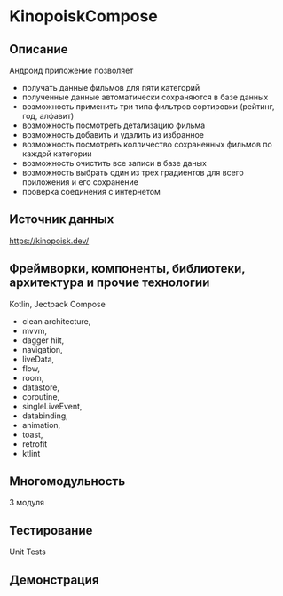 # KinopoiskCompose

 >></a>
## Описание 
Андроид приложение позволяет 
- получать данные фильмов для пяти категорий
- полученные данные автоматически сохраняются в базе данных
- возможность применить три типа фильтров сортировки (рейтинг, год, алфавит)
- возможность посмотреть детализацию фильма
- возможность добавить и удалить из избранное
- возможность посмотреть колличество сохраненных фильмов по каждой категории
- возможность очистить все записи в базе даных
- возможность выбрать один из трех градиентов для всего приложения и его сохранение
- проверка соединения с интернетом

## Источник данных 
https://kinopoisk.dev/

## Фреймворки, компоненты, библиотеки, архитектура и прочие технологии 
Kotlin, Jectpack Compose

- clean architecture,<br/>
- mvvm, <br/>
- dagger hilt, <br/>
- navigation, <br/>
- liveData, <br/>
- flow, <br/>
- room, <br/>
- datastore, <br/>
- coroutine, <br/>
- singleLiveEvent, <br/>
- databinding, <br/>
- animation,<br/>
- toast,<br/>
- retrofit<br/>
- ktlint<br/>

## Многомодульность
3 модуля

## Тестирование
Unit Tests

## Демонстрация  

